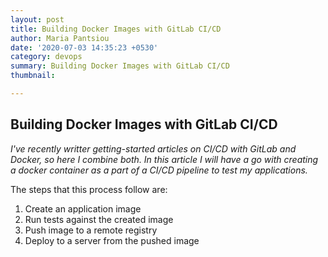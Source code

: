 ```yaml
---
layout: post
title: Building Docker Images with GitLab CI/CD
author: Maria Pantsiou
date: '2020-07-03 14:35:23 +0530'
category: devops
summary: Building Docker Images with GitLab CI/CD
thumbnail:

---
```

## Building Docker Images with GitLab CI/CD

*I've recently writter getting-started articles on CI/CD with GitLab and Docker, so here I combine both. In this article I will have a go with creating a docker container as a part of a CI/CD pipeline to test my applications.*

The steps that this process follow are:

1. Create an application image
2. Run tests against the created image
3. Push image to a remote registry
4. Deploy to a server from the pushed image


